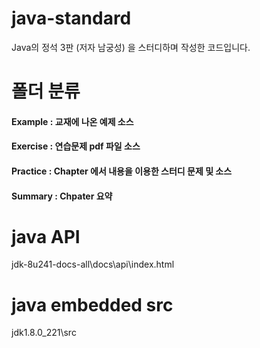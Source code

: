 # java-standard
Java의 정석 3판 (저자 남궁성) 을 스터디하며 작성한 코드입니다.


# 폴더 분류
#### Example	: 교재에 나온 예제 소스
#### Exercise	: 연습문제 pdf 파일 소스
#### Practice	: Chapter 에서 내용을 이용한 스터디 문제 및 소스
#### Summary	: Chpater 요약


# java API
jdk-8u241-docs-all\docs\api\index.html


# java embedded src
jdk1.8.0_221\src
